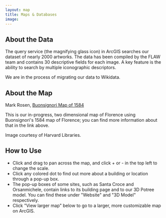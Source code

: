```yaml
---
layout: map
title: Maps & Databases
image:
---
```


<!--
<p align="center"><i>Image courtesy of Harvard Libraries</i></p>
<br/>
-->

## About the Data 

The query service (the magnifying glass icon) in ArcGIS searches our dataset of nearly 2000 artworks. The data has been compiled by the FLAW team and contains 30 descriptive fields for each image. A key feature is the ability to search by multiple iconographic descriptors. 

We are in the process of migrating our data to Wikidata. 


## About the Map
Mark Rosen, [Buonsignori Map of 1584](https://florenceasitwas.wlu.edu/sources/buonsignori-biography1.html)

This is our in-progress, two dimensional map of Florence using Buonsignori's 1584 map of Florence; you can find more information about that in the link above. 

Image courtesy of Harvard Libraries.

## How to Use
  + Click and drag to pan across the map, and click + or - in the top left to change the scale.
  + Click any colored dot to find out more about a building or location through a pop-up box.
  + The pop-up boxes of some sites, such as Santa Croce and Orsanmichele, contain links to its building page and to our 3D Potree model. You can find these under "Website" and "3D Model" respectively.
  + Click "View larger map" below to go to a larger, more customizable map on ArcGIS.


<!--
Our 2-D map will be based on a collection of maps of Florence through the centuries:
  + Catena
  + Carocci
  + late 16th-century map created by Stefano Buonsignori
  + ArcGIS

Our 3-D map will be created entirely by Washington and Lee students, using historical records, contemporary sources, and existing structures in an effort to recreate the look and feel of 15th-century Florence as closely as possible.

## The Maps

### Catena

### Carocci
Guido Carrocci's map provides invaluable insight into the Mercato Vecchio, or Old Market, which comprised the twisting, turning, mazelike heart of the Medieval city. Demolished in the 19th century to create the current Piazza della Repubblica, the Mercato Vecchio contained soem of the city's most well-known structures and art, only some of which survive today.

### Buonsignori
Stefano Buonsignori was a member of the Olivetan monastery of San Miniato in the 17th century. Perched on a hill overlooking the city, his community had an unparalleled view of Florence in an age before satellite

### ArcGIS
Our map utilizes the previous three in a variety of ways: firstly, each map is visible as a separate layer, allowing the viewer to compare how the city appeared over the centuries. Second,
-->
